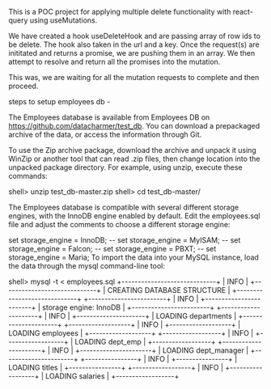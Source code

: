 This is a POC project for applying multiple delete functionality with react-query using useMutations.

We have created a hook useDeleteHook and are passing array of row ids to be delete. The hook also taken in the url and a key.
Once the request(s) are inititated and returns a promise, we are pushing them in an array. We then attempt to resolve and return all the promises into the mutation.

This was, we are waiting for all the mutation requests to complete and then proceed.

steps to setup employees db -

The Employees database is available from Employees DB on https://github.com/datacharmer/test_db. You can download a prepackaged archive of the data, or access the information through Git.

To use the Zip archive package, download the archive and unpack it using WinZip or another tool that can read .zip files, then change location into the unpacked package directory. For example, using unzip, execute these commands:

shell> unzip test_db-master.zip
shell> cd test_db-master/

The Employees database is compatible with several different storage engines, with the InnoDB engine enabled by default. Edit the employees.sql file and adjust the comments to choose a different storage engine:

   set storage_engine = InnoDB;
-- set storage_engine = MyISAM;
-- set storage_engine = Falcon;
-- set storage_engine = PBXT;
-- set storage_engine = Maria;
To import the data into your MySQL instance, load the data through the mysql command-line tool:


shell> mysql -t < employees.sql
+-----------------------------+
| INFO                        |
+-----------------------------+
| CREATING DATABASE STRUCTURE |
+-----------------------------+
+------------------------+
| INFO                   |
+------------------------+
| storage engine: InnoDB |
+------------------------+
+---------------------+
| INFO                |
+---------------------+
| LOADING departments |
+---------------------+
+-------------------+
| INFO              |
+-------------------+
| LOADING employees |
+-------------------+
+------------------+
| INFO             |
+------------------+
| LOADING dept_emp |
+------------------+
+----------------------+
| INFO                 |
+----------------------+
| LOADING dept_manager |
+----------------------+
+----------------+
| INFO           |
+----------------+
| LOADING titles |
+----------------+
+------------------+
| INFO             |
+------------------+
| LOADING salaries |
+------------------+
